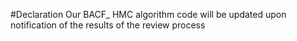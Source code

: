 #Declaration
Our BACF_ HMC algorithm code will be updated upon notification of the results of the review process